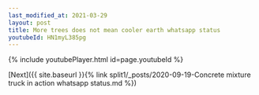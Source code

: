 ```yaml
---
last_modified_at: 2021-03-29
layout: post
title: More trees does not mean cooler earth whatsapp status
youtubeId: HN1myL385pg
---
```


{% include youtubePlayer.html id=page.youtubeId %}

[Next]({{ site.baseurl }}{% link split1/_posts/2020-09-19-Concrete mixture truck in action whatsapp status.md %})
